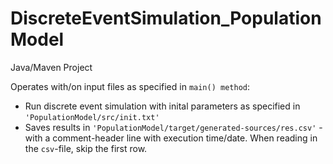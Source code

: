 # DiscreteEventSimulation_PopulationModel

Java/Maven Project

Operates with/on input files as specified in ```main() method```:

* Run discrete event simulation with inital parameters as specified in ```'PopulationModel/src/init.txt'```
* Saves results in ```'PopulationModel/target/generated-sources/res.csv'``` - with a comment-header line with execution time/date. When reading in the ```csv```-file, skip the first row.
